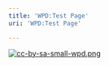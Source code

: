 ```yaml
---
title: 'WPD:Test Page'
uri: 'WPD:Test Page'

---
```

[![cc-by-sa-small-wpd.png](/WPD/assets/public/c/c8/cc-by-sa-small-wpd.png)](http://creativecommons.org/licenses/by-sa/3.0/us/)
